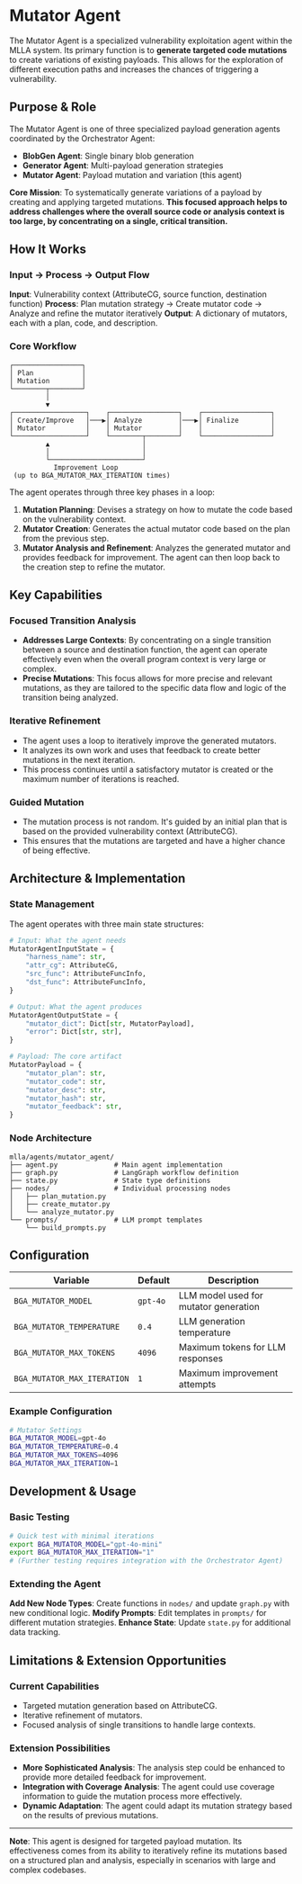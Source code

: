 # Mutator Agent

The Mutator Agent is a specialized vulnerability exploitation agent within the MLLA system. Its primary function is to **generate targeted code mutations** to create variations of existing payloads. This allows for the exploration of different execution paths and increases the chances of triggering a vulnerability.

## Purpose & Role

The Mutator Agent is one of three specialized payload generation agents coordinated by the Orchestrator Agent:
- **BlobGen Agent**: Single binary blob generation
- **Generator Agent**: Multi-payload generation strategies
- **Mutator Agent**: Payload mutation and variation (this agent)

**Core Mission**: To systematically generate variations of a payload by creating and applying targeted mutations. **This focused approach helps to address challenges where the overall source code or analysis context is too large, by concentrating on a single, critical transition.**

## How It Works

### Input → Process → Output Flow

**Input**: Vulnerability context (AttributeCG, source function, destination function)
**Process**: Plan mutation strategy → Create mutator code → Analyze and refine the mutator iteratively
**Output**: A dictionary of mutators, each with a plan, code, and description.

### Core Workflow

```
┌─────────────────┐
│ Plan            │
│ Mutation        │
└────────┬────────┘
         │
         ▼
┌──────────────────┐    ┌─────────────────┐    ┌─────────────────┐
│ Create/Improve   │───▶│ Analyze         │───▶│ Finalize        │
│ Mutator          │    │ Mutator         │    │                 │
└──────────────────┘    └────────┬────────┘    └─────────────────┘
         ▲                       │
         │                       │
         └───────────────────────┘
           Improvement Loop
 (up to BGA_MUTATOR_MAX_ITERATION times)
```

The agent operates through three key phases in a loop:

1.  **Mutation Planning**: Devises a strategy on how to mutate the code based on the vulnerability context.
2.  **Mutator Creation**: Generates the actual mutator code based on the plan from the previous step.
3.  **Mutator Analysis and Refinement**: Analyzes the generated mutator and provides feedback for improvement. The agent can then loop back to the creation step to refine the mutator.

## Key Capabilities

### Focused Transition Analysis
- **Addresses Large Contexts**: By concentrating on a single transition between a source and destination function, the agent can operate effectively even when the overall program context is very large or complex.
- **Precise Mutations**: This focus allows for more precise and relevant mutations, as they are tailored to the specific data flow and logic of the transition being analyzed.

### Iterative Refinement
- The agent uses a loop to iteratively improve the generated mutators.
- It analyzes its own work and uses that feedback to create better mutations in the next iteration.
- This process continues until a satisfactory mutator is created or the maximum number of iterations is reached.

### Guided Mutation
- The mutation process is not random. It's guided by an initial plan that is based on the provided vulnerability context (AttributeCG).
- This ensures that the mutations are targeted and have a higher chance of being effective.

## Architecture & Implementation

### State Management

The agent operates with three main state structures:

```python
# Input: What the agent needs
MutatorAgentInputState = {
    "harness_name": str,
    "attr_cg": AttributeCG,
    "src_func": AttributeFuncInfo,
    "dst_func": AttributeFuncInfo,
}

# Output: What the agent produces
MutatorAgentOutputState = {
    "mutator_dict": Dict[str, MutatorPayload],
    "error": Dict[str, str],
}

# Payload: The core artifact
MutatorPayload = {
    "mutator_plan": str,
    "mutator_code": str,
    "mutator_desc": str,
    "mutator_hash": str,
    "mutator_feedback": str,
}
```

### Node Architecture

```
mlla/agents/mutator_agent/
├── agent.py              # Main agent implementation
├── graph.py              # LangGraph workflow definition
├── state.py              # State type definitions
├── nodes/                # Individual processing nodes
│   ├── plan_mutation.py
│   ├── create_mutator.py
│   └── analyze_mutator.py
└── prompts/              # LLM prompt templates
    └── build_prompts.py
```

## Configuration

| Variable | Default | Description |
|----------|---------|-------------|
| `BGA_MUTATOR_MODEL` | `gpt-4o` | LLM model used for mutator generation |
| `BGA_MUTATOR_TEMPERATURE` | `0.4` | LLM generation temperature |
| `BGA_MUTATOR_MAX_TOKENS` | `4096` | Maximum tokens for LLM responses |
| `BGA_MUTATOR_MAX_ITERATION` | `1` | Maximum improvement attempts |

### Example Configuration
```bash
# Mutator Settings
BGA_MUTATOR_MODEL=gpt-4o
BGA_MUTATOR_TEMPERATURE=0.4
BGA_MUTATOR_MAX_TOKENS=4096
BGA_MUTATOR_MAX_ITERATION=1
```

## Development & Usage

### Basic Testing
```bash
# Quick test with minimal iterations
export BGA_MUTATOR_MODEL="gpt-4o-mini"
export BGA_MUTATOR_MAX_ITERATION="1"
# (Further testing requires integration with the Orchestrator Agent)
```

### Extending the Agent

**Add New Node Types**: Create functions in `nodes/` and update `graph.py` with new conditional logic.
**Modify Prompts**: Edit templates in `prompts/` for different mutation strategies.
**Enhance State**: Update `state.py` for additional data tracking.

## Limitations & Extension Opportunities

### Current Capabilities
- Targeted mutation generation based on AttributeCG.
- Iterative refinement of mutators.
- Focused analysis of single transitions to handle large contexts.

### Extension Possibilities
- **More Sophisticated Analysis**: The analysis step could be enhanced to provide more detailed feedback for improvement.
- **Integration with Coverage Analysis**: The agent could use coverage information to guide the mutation process more effectively.
- **Dynamic Adaptation**: The agent could adapt its mutation strategy based on the results of previous mutations.

---

**Note**: This agent is designed for targeted payload mutation. Its effectiveness comes from its ability to iteratively refine its mutations based on a structured plan and analysis, especially in scenarios with large and complex codebases.

